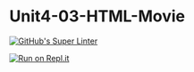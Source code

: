 # Unit4-03-HTML-Movie
[![GitHub's Super Linter](https://github.com/chris-nj1/Unit4-03-HTML-Movie/workflows/GitHub's%20Super%20Linter/badge.svg)](https://github.comchris-nj1/Unit4-03-HTML-Movie/actions)


[![Run on Repl.it](https://repl.it/badge/github/chris-nj1/Unit4-03-HTML-Movie)](https://repl.it/github/chris-nj1/Unit4-03-HTML-Movie)

